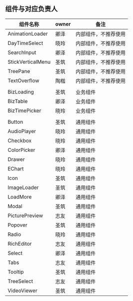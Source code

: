 ## 组件与对应负责人

|         组件名称            |    owner   |    备注     |
|            ---             |    ---    |    ---      |
|    AnimationLoader         |    卿泽    | 内部组件，不推荐使用 |
|    DayTimeSelect           |    晓玲    | 内部组件，不推荐使用 |
|    SearchInput             |    卿泽    | 内部组件，不推荐使用 |
|    StickVerticalMenu       |    圣筑    | 内部组件，不推荐使用 |
|    TreePane                |    圣筑    | 内部组件，不推荐使用 |
|    TextOverflow            |    陶楷    | 内部组件，不推荐使用 |
|||
|    BizLoading              |    圣筑    | 业务组件 |
|    BizTable                |    卿泽    | 业务组件 |
|    BizTimePicker           |    晓玲    | 业务组件 |
|||
|    Button                  |    圣筑    | 通用组件 |
|    AudioPlayer             |    晓玲    | 通用组件 |
|    Checkbox                |    晓玲    | 通用组件 | 
|    ColorPicker             |    卿泽    | 通用组件 |
|    Drawer                  |    晓玲    | 通用组件 |
|    EChart                  |    晓玲    | 通用组件 |
|    Icon                    |    圣筑    | 通用组件 |
|    ImageLoader             |    圣筑    | 通用组件 |
|    LoadMore                |    卿泽    | 通用组件 |
|    Modal                   |    圣筑    | 通用组件 |
|    PicturePreview          |    志友    | 通用组件 |
|    Popover                 |    圣筑    | 通用组件 |
|    Radio                   |    晓玲    | 通用组件 |
|    RichEditor              |    志友    | 通用组件 |
|    Select                  |    卿泽    | 通用组件 |
|    Tabs                    |    志友    | 通用组件 |
|    Tooltip                 |    圣筑    | 通用组件 |
|    TreeSelect              |    志友    | 通用组件 |
|    VideoViewer             |    圣筑    | 通用组件 |


